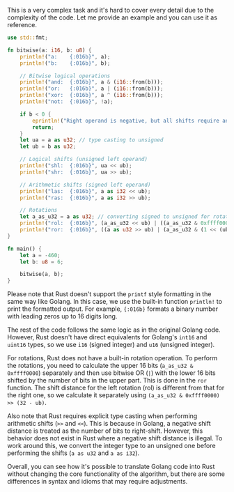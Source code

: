 This is a very complex task and it's hard to cover every detail due to the complexity of the code. Let me provide an example and you can use it as reference.

```rust
use std::fmt;

fn bitwise(a: i16, b: u8) {
    println!("a:    {:016b}", a);
    println!("b:    {:016b}", b);

    // Bitwise logical operations
    println!("and:  {:016b}", a & (i16::from(b)));
    println!("or:   {:016b}", a | (i16::from(b)));
    println!("xor:  {:016b}", a ^ (i16::from(b)));
    println!("not:  {:016b}", !a);

    if b < 0 {
        eprintln!("Right operand is negative, but all shifts require an unsigned right operand (shift distance).");
        return;
    }
    let ua = a as u32; // type casting to unsigned
    let ub = b as u32;

    // Logical shifts (unsigned left operand)
    println!("shl:  {:016b}", ua << ub);
    println!("shr:  {:016b}", ua >> ub);

    // Arithmetic shifts (signed left operand)
    println!("las:  {:016b}", a as i32 << ub);
    println!("ras:  {:016b}", a as i32 >> ub);

    // Rotations
    let a_as_u32 = a as u32; // converting signed to unsigned for rotating left
    println!("rol:  {:016b}", (a_as_u32 << ub) | ((a_as_u32 & 0xffff0000) >> (32 - ub)));
    println!("ror:  {:016b}", ((a as u32 >> ub) | (a_as_u32 & (1 << (ub - 1)) - 1)) as i16);
}

fn main() {
    let a = -460;
    let b: u8 = 6;

    bitwise(a, b);
}
```

Please note that Rust doesn't support the `printf` style formatting in the same way like Golang. In this case, we use the built-in function `println!` to print the formatted output. For example, `{:016b}` formats a binary number with leading zeros up to 16 digits long.

The rest of the code follows the same logic as in the original Golang code. However, Rust doesn't have direct equivalents for Golang's `int16` and `uint16` types, so we use `i16` (signed integer) and `u16` (unsigned integer). 

For rotations, Rust does not have a built-in rotation operation. To perform the rotations, you need to calculate the upper 16 bits (`a_as_u32 & 0xffff0000`) separately and then use bitwise OR (`|`) with the lower 16 bits shifted by the number of bits in the upper part. This is done in the `ror` function. The shift distance for the left rotation (rol) is different from that for the right one, so we calculate it separately using `(a_as_u32 & 0xffff0000) >> (32 - ub)`.

Also note that Rust requires explicit type casting when performing arithmetic shifts (`>>` and `<<`). This is because in Golang, a negative shift distance is treated as the number of bits to right-shift. However, this behavior does not exist in Rust where a negative shift distance is illegal. To work around this, we convert the integer type to an unsigned one before performing the shifts (`a as u32` and `a as i32`).

Overall, you can see how it's possible to translate Golang code into Rust without changing the core functionality of the algorithm, but there are some differences in syntax and idioms that may require adjustments.
